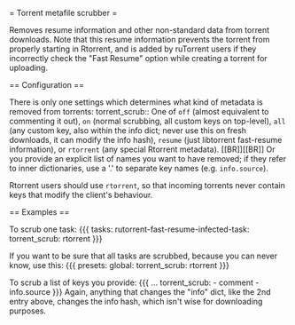 = Torrent metafile scrubber =

Removes resume information and other non-standard data from torrent downloads. Note that this resume information prevents the torrent from properly starting in Rtorrent, and is added by ruTorrent users if they incorrectly check the "Fast Resume" option while creating a torrent for uploading.


== Configuration ==

There is only one settings which determines what kind of metadata is removed from torrents:
 torrent_scrub:: One of `off` (almost equivalent to commenting it out), `on` (normal scrubbing, all custom keys on top-level), `all` (any custom key, also within the info dict; never use this on fresh downloads, it can modify the info hash), `resume` (just libtorrent fast-resume information), or `rtorrent` (any special Rtorrent metadata).
 [[BR]][[BR]]
 Or you provide an explicit list of names you want to have removed; if they refer to inner dictionaries, use a '.' to separate key names (e.g. `info.source`).

Rtorrent users should use `rtorrent`, so that incoming torrents never contain keys that modify the client's behaviour.

== Examples ==

To scrub one task:
{{{
tasks:
  rutorrent-fast-resume-infected-task:
    torrent_scrub: rtorrent
}}}

If you want to be sure that all tasks are scrubbed, because you can never know, use this:
{{{
presets:
  global:
    torrent_scrub: rtorrent
}}}

To scrub a list of keys you provide:
{{{
...
    torrent_scrub:
      - comment
      - info.source
}}}
Again, anything that changes the "info" dict, like the 2nd entry above, changes the info hash, which isn't wise for downloading purposes.
